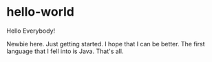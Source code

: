 # hello-world

Hello Everybody!


Newbie here. Just getting started.
I hope that I can be better.
The first language that I fell into is Java.
That's all.
